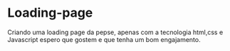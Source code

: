 # Loading-page
Criando uma loading page da pepse, apenas com a tecnologia html,css e Javascript espero que gostem e que tenha um bom engajamento.
